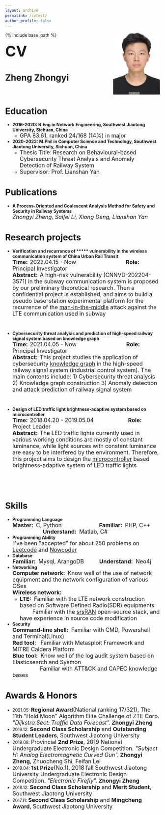 ```yaml
---
layout: archive
permalink: /cvtest/
author_profile: false
---
```


<img align="right" alt="standard" src="https://github.com/jayzheng98/jayzheng98.github.io/blob/master/images/11.jpg?raw=true" width="152" height="202">
{% include base_path %}

**<font size='24px'>CV</font>** <br>

Zheng Zhongyi
======
<br>

Education
======
* **2016-2020: B.Eng in Network Engineering, Southwest Jiaotong University, Sichuan, China**
    * <font size='4'>GPA 83.61, ranked 24/168 (14%) in major</font>
* **2020-2023: M.Phil in Computer Science and Technology, Southwest Jiaotong University, Sichuan, China**
    * <font size='4'>Thesis Title: Research on Behavioural-based Cybersecurity Threat Analysis and Anomaly Detection of Railway System</font>
    * <font size='4'>Supervisor: Prof. Lianshan Yan</font>

Publications
======
- **A Process-Oriented and Coalescent Analysis Method for Safety and Security in Railway Systems** <br>
*<font size='4'>Zhongyi Zheng, Saifei Li, Xiong Deng, Lianshan Yan</font>*
  
Research projects
======

- **Verification and recurrence of \*\*\*\*\* vulnerability in the wireless communication system of China Urban Rail Transit** <br>
**<font size='4'>Time:</font>**&ensp;<font size='4'>2022.04.15 - Now &ensp;&ensp;&ensp;&ensp;&ensp;&ensp;&ensp;&ensp;&ensp;&ensp;&ensp;&ensp;&ensp;&ensp;&ensp;&ensp;&ensp;</font> **<font size='4'>Role:</font>**&ensp;<font size='4'>Principal Investigator</font> <br>
**<font size='4'>Abstract:</font>**&ensp;<font size='4'>A high-risk vulnerability (CNNVD-202204-3571) in the subway communication system is proposed by our preliminary theoretical research. Then a confidential project is established, and aims to build a pseudo base-station experimental platform for the recurrence of the <u>man-in-the-middle</u> attack against the LTE communication used in subway</font>
<br>

- **Cybersecurity threat analysis and prediction of high-speed railway signal system based on knowledge graph** <br>
**<font size='4'>Time:</font>**&ensp;<font size='4'>2021.04.05 - Now &ensp;&ensp;&ensp;&ensp;&ensp;&ensp;&ensp;&ensp;&ensp;&ensp;&ensp;&ensp;&ensp;&ensp;&ensp;&ensp;&ensp;</font> **<font size='4'>Role:</font>**&ensp;<font size='4'>Principal Investigator</font> <br>
**<font size='4'>Abstract:</font>**&ensp;<font size='4'>This project studies the application of cybersecurity <u>knowledge graph</u> in the high-speed railway signal system (industrial control system). The main contents include: 1) Cybersecurity threat analysis 2) Knowledge graph construction 3) Anomaly detection and attack prediction of railway signal system</font>
<br>

- **Design of LED traffic light brightness-adaptive system based on microcontroller** <br>
**<font size='4'>Time:</font>**&ensp;<font size='4'>2018.04.20 - 2019.05.04&ensp;&ensp;&ensp;&ensp;&ensp;&ensp;&ensp;&ensp;&ensp;&ensp;&ensp;&ensp;</font> **<font size='4'>Role:</font>**&ensp;<font size='4'>Project Leader</font> <br>
**<font size='4'>Abstract:</font>**&ensp;<font size='4'>The LED traffic lights currently used in various working conditions are mostly of constant luminance, while light sources with constant luminance are easy to be interfered by the environment. Therefore, this project aims to design the <u>microcontroller</u> based brightness-adaptive system of LED traffic lights</font>

<br><br>
<br>

Skills
======

- **Programming Language** <br>
**<font size='4'>Master:</font>**<font size='4'>&ensp;C, Python &ensp;&ensp;&ensp;&ensp;&ensp;&ensp;&ensp;&ensp;&ensp;&ensp;&ensp;&ensp;&ensp;</font>**<font size='4'>Familiar:</font>**<font size='4'>&ensp;</font><font size='4'>PHP, C++ &ensp;&ensp;&ensp;&ensp;&ensp;&ensp;&ensp;&ensp;&ensp;&ensp;&ensp;</font>**<font size='4'>Understand:</font>**<font size='4'>&ensp;Matlab, C#</font>
- **Programming Ability** <br>
&thinsp;<font size='4'>I've been "accepted" for about 250 problems on <u>Leetcode</u> and <u>Nowcoder</u> </font>
- **Database** <br>
**<font size='4'>Familiar:</font>**<font size='4'>&ensp;</font><font size='4'>Mysql, ArangoDB &ensp;&ensp;&ensp;&ensp;&ensp;</font>**<font size='4'>Understand:</font>**<font size='4'>&ensp;Neo4j</font>
- **Networking** <br>
**<font size='4'>Computer network:</font>**<font size='4'>&ensp;Know well of the use of network equipment and the network configuration of various OSes </font><br>
**<font size='4'>Wireless network:</font>**
  - **<font size='4'>LTE:</font>**<font size='4'>&ensp;Familiar with the LTE network construction based on Software Defined Radio(SDR) equipments<br>&ensp;&ensp;&ensp;&ensp; Familiar with the <u>srsRAN</u> open-source stack, and have experience in source code modification</font>
- **Security** <br>
**<font size='4'>Command-line shell:</font>**<font size='4'>&ensp;Familiar with CMD, Powershell and Terminal(Linux)</font><br>
**<font size='4'>Red tool:</font>**<font size='4'>&ensp; Familiar with Metasploit Framework and MITRE Caldera Platform</font><br>
**<font size='4'>Blue tool:</font>**<font size='4'>&ensp;Know well of the log audit system based on Elasticsearch and Sysmon<br>&ensp;&ensp;&ensp;&ensp;&ensp;&ensp;&ensp;&ensp;&ensp;&thinsp; Familiar with ATT&CK and CAPEC knowledge bases</font>

Awards & Honors
======
- 2021.05: **<font size='4'>Regional Award</font>**<font size='4'>(National ranking 17/321), The 11th "Hold Moon" Algorithm Elite Challenge of ZTE Corp. </font>*<font size='4'>"Dijkstra Sect: Traffic Data Forecast".</font>* **<font size='4'>Zhongyi Zheng</font>** <br>
- 2019.12: **<font size='4'>Second Class Scholarship</font>**<font size='4'> and </font>**<font size='4'>Outstanding Student Leaders</font>**<font size='4'>, Southwest Jiaotong University</font> <br>
- 2019.08: <font size='4'>Provincial </font>**<font size='4'>2nd Prize</font>**<font size='4'>, 2019 National Undergraduate Electronic Design Competition. </font>*<font size='4'>"Subject H: Analog Electromagnetic Curved Gun".</font>* **<font size='4'>Zhongyi Zheng</font>**<font size='4'>, Zhuocheng Shi, Feifan Lei</font><br>
- 2019.04: **<font size='4'>1st Prize</font>**<font size='4'>(No.1), 2018 fall Southwest Jiaotong University Undergraduate Electronic Design Competition. </font>*<font size='4'>"Electronic Firefly".</font>* **<font size='4'>Zhongyi Zheng</font>** <br>
- 2018.12: **<font size='4'>Second Class Scholarship</font>**<font size='4'> and </font>**<font size='4'>Merit Student</font>**<font size='4'>, Southwest Jiaotong University</font> <br>
- 2017.11: **<font size='4'>Second Class Scholarship</font>**<font size='4'> and </font>**<font size='4'>Mingcheng Award</font>**<font size='4'>, Southwest Jiaotong University</font> <br>
